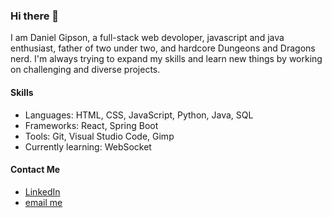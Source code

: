 ### Hi there 👋

I am Daniel Gipson, a full-stack web devoloper, javascript and java enthusiast, father of two under two, and hardcore Dungeons and Dragons nerd. I'm always trying to expand my skills and learn new things by working on challenging and diverse projects.

#### Skills
- Languages: HTML, CSS, JavaScript, Python, Java, SQL
- Frameworks: React, Spring Boot
- Tools: Git, Visual Studio Code, Gimp
- Currently learning: WebSocket

#### Contact Me
- [LinkedIn](https://linkedin.com/in/daniel-gipson)
- [email me](mailto:dannygipson95@gmail.com)
